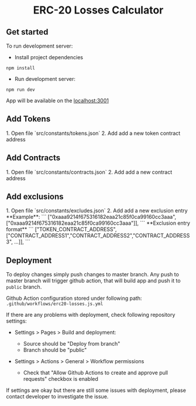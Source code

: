 <h1 style="text-align: center">ERC-20 Losses Calculator</h1>

<h2>Get started</h2>

To run development server:

- Install project dependencies
```` 
npm install 
````

- Run development server:

````
npm run dev
````

App will be available on the [localhost:3001](localhost:3001)

<h2>Add Tokens</h2>
1. Open file `src/constants/tokens.json`
2. Add add a new token contract address

<h2>Add Contracts</h2>
1. Open file `src/constants/contracts.json`
2. Add add a new contract address

<h2>Add exclusions</h2>
1. Open file  `src/constants/excludes.json`
2. Add add a new exclusion entry
**Example**: 
```
  ["0xaaa9214f675316182eaa21c85f0ca99160cc3aaa", ["0xaaa9214f675316182eaa21c85f0ca99160cc3aaa"]],
```
**Exclusion entry format**
```
  ["TOKEN_CONTRACT_ADDRESS", ["CONTRACT_ADDRESS1","CONTRACT_ADDRESS2","CONTRACT_ADDRESS3", ...]],
```

<h2>Deployment</h2>

To deploy changes simply push changes to master branch. Any push to master branch
will trigger github action, that will build app and push it to `public` branch. 

Github Action configuration stored under following path: `.github/workflows/erc20-losses.js.yml`

If there are any problems with deployment, check following repository settings: 

- Settings > Pages > Build and deployment:

    - Source should be "Deploy from branch"
    - Branch should be "public"
    

- Settings > Actions > General > Workflow permissions

    - Check that "Allow Github Actions to create and approve pull requests" checkbox is enabled 
    
If settings are okay but there are still some issues with deployment, please contact developer to investigate the issue.